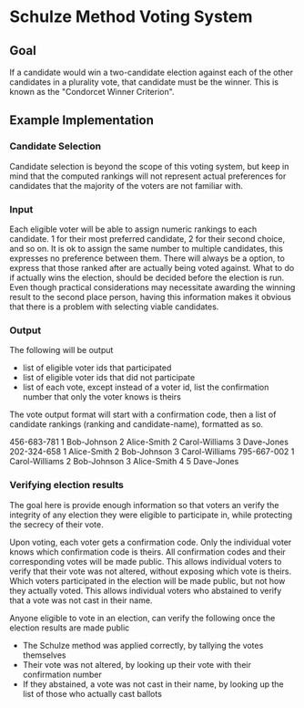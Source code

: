 # Schulze Method Voting System

## Goal
If a candidate would win a two-candidate election against each of the other candidates in a plurality vote, that candidate must be the winner.
This is known as the "Condorcet Winner Criterion".

<first past the post counter-example>

<instant run-off counter counter-example>

## Example Implementation

### Candidate Selection
Candidate selection is beyond the scope of this voting system, 
but keep in mind that the computed rankings will not represent actual preferences for candidates that the majority of the voters are not familiar with.

### Input

Each eligible voter will be able to assign numeric rankings to each candidate.
1 for their most preferred candidate, 2 for their second choice, and so on.
It is ok to assign the same number to multiple candidates, this expresses no preference between them.
There will always be a <no candidate> option, to express that those ranked after <no candidate> are actually being voted against.
What to do if <no candidate> actually wins the election, should be decided before the election is run.
Even though practical considerations may necessitate awarding the winning result to the second place person,
having this information makes it obvious that there is a problem with selecting viable candidates.   

### Output

The following will be output
- list of eligible voter ids that participated
- list of eligible voter ids that did not participate
- list of each vote, except instead of a voter id, list the confirmation number that only the voter knows is theirs

The vote output format will start with a confirmation code, then a list of candidate rankings (ranking and candidate-name), formatted as so.

456-683-781 1 Bob-Johnson 2 Alice-Smith 2 Carol-Williams 3 Dave-Jones 
202-324-658 1 Alice-Smith 2 Bob-Johnson 3 Carol-Williams
795-667-002 1 Carol-Williams 2 Bob-Johnson 3 Alice-Smith 4 <no-candidate> 5 Dave-Jones




### Verifying election results

The goal here is provide enough information so that voters an verify the integrity of any election they were eligible to participate in, while protecting the secrecy of their vote.   

Upon voting, each voter gets a confirmation code.
Only the individual voter knows which confirmation code is theirs.
All confirmation codes and their corresponding votes will be made public.
This allows individual voters to verify that their vote was not altered, without exposing which vote is theirs.
Which voters participated in the election will be made public, but not how they actually voted.
This allows individual voters who abstained to verify that a vote was not cast in their name.

Anyone eligible to vote in an election, can verify the following once the election results are made public
- The Schulze method was applied correctly, by tallying the votes themselves 
- Their vote was not altered, by looking up their vote with their confirmation number
- If they abstained, a vote was not cast in their name, by looking up the list of those who actually cast ballots
 